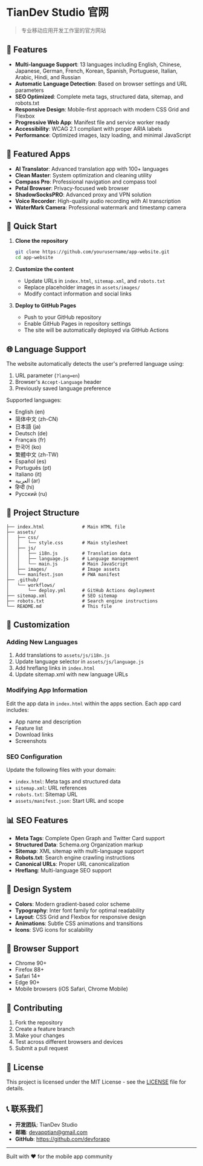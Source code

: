 # TianDev Studio 官网

> 专业移动应用开发工作室的官方网站

## 🌟 Features

- **Multi-language Support**: 13 languages including English, Chinese, Japanese, German, French, Korean, Spanish, Portuguese, Italian, Arabic, Hindi, and Russian
- **Automatic Language Detection**: Based on browser settings and URL parameters
- **SEO Optimized**: Complete meta tags, structured data, sitemap, and robots.txt
- **Responsive Design**: Mobile-first approach with modern CSS Grid and Flexbox
- **Progressive Web App**: Manifest file and service worker ready
- **Accessibility**: WCAG 2.1 compliant with proper ARIA labels
- **Performance**: Optimized images, lazy loading, and minimal JavaScript

## 📱 Featured Apps

- **AI Translator**: Advanced translation app with 100+ languages
- **Clean Master**: System optimization and cleaning utility
- **Compass Pro**: Professional navigation and compass tool
- **Petal Browser**: Privacy-focused web browser
- **ShadowSocksPRO**: Advanced proxy and VPN solution
- **Voice Recorder**: High-quality audio recording with AI transcription
- **WaterMark Camera**: Professional watermark and timestamp camera

## 🚀 Quick Start

1. **Clone the repository**
   ```bash
   git clone https://github.com/yourusername/app-website.git
   cd app-website
   ```

2. **Customize the content**
   - Update URLs in `index.html`, `sitemap.xml`, and `robots.txt`
   - Replace placeholder images in `assets/images/`
   - Modify contact information and social links

3. **Deploy to GitHub Pages**
   - Push to your GitHub repository
   - Enable GitHub Pages in repository settings
   - The site will be automatically deployed via GitHub Actions

## 🌐 Language Support

The website automatically detects the user's preferred language using:
1. URL parameter (`?lang=en`)
2. Browser's `Accept-Language` header
3. Previously saved language preference

Supported languages:
- English (en)
- 简体中文 (zh-CN)
- 日本語 (ja)
- Deutsch (de)
- Français (fr)
- 한국어 (ko)
- 繁體中文 (zh-TW)
- Español (es)
- Português (pt)
- Italiano (it)
- العربية (ar)
- हिन्दी (hi)
- Русский (ru)

## 📁 Project Structure

```
├── index.html              # Main HTML file
├── assets/
│   ├── css/
│   │   └── style.css       # Main stylesheet
│   ├── js/
│   │   ├── i18n.js         # Translation data
│   │   ├── language.js     # Language management
│   │   └── main.js         # Main JavaScript
│   ├── images/             # Image assets
│   └── manifest.json       # PWA manifest
├── .github/
│   └── workflows/
│       └── deploy.yml      # GitHub Actions deployment
├── sitemap.xml             # SEO sitemap
├── robots.txt              # Search engine instructions
└── README.md               # This file
```

## 🔧 Customization

### Adding New Languages

1. Add translations to `assets/js/i18n.js`
2. Update language selector in `assets/js/language.js`
3. Add hreflang links in `index.html`
4. Update sitemap.xml with new language URLs

### Modifying App Information

Edit the app data in `index.html` within the apps section. Each app card includes:
- App name and description
- Feature list
- Download links
- Screenshots

### SEO Configuration

Update the following files with your domain:
- `index.html`: Meta tags and structured data
- `sitemap.xml`: URL references
- `robots.txt`: Sitemap URL
- `assets/manifest.json`: Start URL and scope

## 📊 SEO Features

- **Meta Tags**: Complete Open Graph and Twitter Card support
- **Structured Data**: Schema.org Organization markup
- **Sitemap**: XML sitemap with multi-language support
- **Robots.txt**: Search engine crawling instructions
- **Canonical URLs**: Proper URL canonicalization
- **Hreflang**: Multi-language SEO support

## 🎨 Design System

- **Colors**: Modern gradient-based color scheme
- **Typography**: Inter font family for optimal readability
- **Layout**: CSS Grid and Flexbox for responsive design
- **Animations**: Subtle CSS animations and transitions
- **Icons**: SVG icons for scalability

## 📱 Browser Support

- Chrome 90+
- Firefox 88+
- Safari 14+
- Edge 90+
- Mobile browsers (iOS Safari, Chrome Mobile)

## 🤝 Contributing

1. Fork the repository
2. Create a feature branch
3. Make your changes
4. Test across different browsers and devices
5. Submit a pull request

## 📄 License

This project is licensed under the MIT License - see the [LICENSE](LICENSE) file for details.

## 📞 联系我们

- **开发团队**: TianDev Studio
- **邮箱**: devapptian@gmail.com
- **GitHub**: https://github.com/devforapp

---

Built with ❤️ for the mobile app community